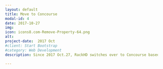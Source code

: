 ```yaml
---
layout: default
title: Move to Concourse 
modal-id: 4
date: 2017-10-27
img: 
icon: icons8.com-Remove-Property-64.png 
alt: 
project-date:  2017 Oct
#client: Start Bootstrap
#category: Web Development
description: Since 2017 Oct.27, RackHD switches over to Concourse based pipelines for pull request quality gate testing and continous delivery. 

---
```

